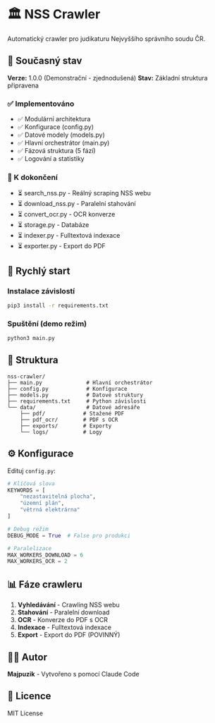 # 🏛️ NSS Crawler

Automatický crawler pro judikaturu Nejvyššího správního soudu ČR.

## 🎯 Současný stav

**Verze:** 1.0.0 (Demonstrační - zjednodušená)
**Stav:** Základní struktura připravena

### ✅ Implementováno
- ✅ Modulární architektura
- ✅ Konfigurace (config.py)
- ✅ Datové modely (models.py)
- ✅ Hlavní orchestrátor (main.py)
- ✅ Fázová struktura (5 fází)
- ✅ Logování a statistiky

### 🔨 K dokončení
- ⏳ search_nss.py - Reálný scraping NSS webu
- ⏳ download_nss.py - Paralelní stahování
- ⏳ convert_ocr.py - OCR konverze
- ⏳ storage.py - Databáze
- ⏳ indexer.py - Fulltextová indexace
- ⏳ exporter.py - Export do PDF

## 🚀 Rychlý start

### Instalace závislostí
```bash
pip3 install -r requirements.txt
```

### Spuštění (demo režim)
```bash
python3 main.py
```

## 📁 Struktura

```
nss-crawler/
├── main.py              # Hlavní orchestrátor
├── config.py            # Konfigurace
├── models.py            # Datové struktury
├── requirements.txt     # Python závislosti
└── data/                # Datové adresáře
    ├── pdf/            # Stažené PDF
    ├── pdf_ocr/        # PDF s OCR
    ├── exports/        # Exporty
    └── logs/           # Logy
```

## ⚙️ Konfigurace

Edituj `config.py`:

```python
# Klíčová slova
KEYWORDS = [
    "nezastavitelná plocha",
    "územní plán",
    "větrná elektrárna"
]

# Debug režim
DEBUG_MODE = True  # False pro produkci

# Paralelizace
MAX_WORKERS_DOWNLOAD = 6
MAX_WORKERS_OCR = 2
```

## 📊 Fáze crawleru

1. **Vyhledávání** - Crawling NSS webu
2. **Stahování** - Paralelní download
3. **OCR** - Konverze do PDF s OCR
4. **Indexace** - Fulltextová indexace
5. **Export** - Export do PDF (POVINNÝ)

## 👨‍💻 Autor

**Majpuzik** - Vytvořeno s pomocí Claude Code

## 📜 Licence

MIT License
